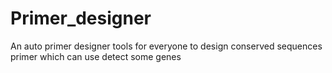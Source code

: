 # Primer_designer
An auto primer designer tools for everyone to design conserved sequences primer which can use detect some genes
